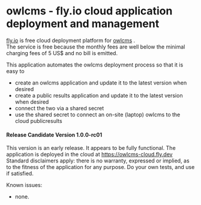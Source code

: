# owlcms - fly.io cloud application deployment and management

[fly.io](https://fly.io) is free cloud deployment platform for [owlcms](https://github.com/jflamy/owlcms4) .  
The service is free because the monthly fees are well below the minimal charging fees of 5 US$ and no bill is emitted.

This application automates the owlcms deployment process so that it is easy to

- create an owlcms application and update it to the latest version when desired
- create a public results application and update it to the latest version when desired
- connect the two via a shared secret
- use the shared secret to connect an on-site (laptop) owlcms to the cloud publicresults



#### **Release Candidate Version 1.0.0-rc01**

This version is an early release. It appears to be fully functional. The application is deployed in the cloud at https://owlcms-cloud.fly.dev  Standard disclaimers apply: there is no warranty, expressed or implied, as to the fitness of the application for any purpose.  Do your own tests, and use if satisfied.

Known issues:

- none.
